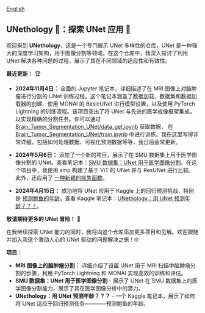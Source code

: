 [English](README.md)


## UNethology 🐚：探索 UNet 应用 🧬

欢迎来到 **UNethology**，这是一个专门展示 UNet 多样性的仓库，UNet 是一种强大的深度学习架构，用于图像分割等领域。在这个仓库中，我深入探讨了利用 UNet 解决各种问题的过程，展示了其在不同领域的适应性和有效性。

**最近更新：** 🏆

* **2024年11月4日：** 全面的 Jupyter 笔记本，详细描述了在 MRI 图像上对脑肿瘤进行分割的 UNet 训练过程。这个笔记本涵盖了数据加载、数据集和数据加载器的创建、使用 MONAI 的 BasicUNet 进行模型设置，以及使用 PyTorch Lightning 的训练流程。该项目突出了将 UNet 与先进的医学成像框架集成，以实现精确的分割任务。你可以通过 [Brain_Tumor_Segmentation_UNet/data_get.ipynb](Brain_Tumor_Segmentation_UNet/data_get.ipynb) 获取数据，
在 [Brain_Tumor_Segmentation_UNet/train.ipynb](Brain_Tumor_Segmentation_UNet/train.ipynb) 中进行训练。我在这里写得非常详细，包括如何处理数据、可视化预测数据等等，我日后会常更新。

* **2024年5月6日：** 添加了一个新的项目，展示了在 SMU 数据集上用于医学图像分割的 UNet。查看笔记本：[SMU 数据集：UNet 用于医学图像分割](https://www.kaggle.com/code/liaoguoying/smu-dataset-dl-update-with-new-dataset)。在这个项目中，我使用 smp 构建了基于 ViT 的 UNet 并与 ResUNet 进行比较。此外，还应用了 [一种新颖的损失函数](https://github.com/lgy112112/DiceCELossWithKL)。

* **2024年4月15日：** 成功地将 UNet 应用于 Kaggle 上的回归预测挑战，特别是 [预测鲍鱼的年龄](https://www.kaggle.com/competitions/playground-series-s4e4)。查看 Kaggle 笔记本：[UNethology：用 UNet 预测年龄？？？](https://www.kaggle.com/code/liaoguoying/unethology-predict-age-with-unet)。

**敬请期待更多的 UNet 冒险！** 🚀

在我继续探索 UNet 能力的同时，我将向这个仓库添加更多项目和见解。欢迎跟随并加入我这个激动人心的 UNet 驱动的问题解决之旅！🤓

**项目：**

* **MRI 图像上的脑肿瘤分割：** 详细介绍了设置 UNet 用于 MRI 扫描中脑肿瘤分割的步骤，利用 PyTorch Lightning 和 MONAI 实现高效的训练和评估。
* **SMU 数据集：UNet 用于医学图像分割** - 展示了 UNet 在 SMU 数据集上的医学图像分割能力，展示了其在医学图像分析中的潜力。
* **UNethology：用 UNet 预测年龄？？？** - 一个 Kaggle 笔记本，展示了如何将 UNet 适应于回归预测任务————预测鲍鱼的年龄。

